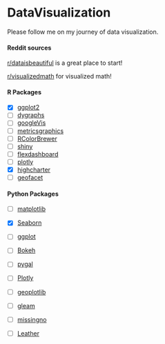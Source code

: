 # DataVisualization

Please follow me on my journey of data visualization.

#### Reddit sources 
[r/dataisbeautiful](https://www.reddit.com/r/dataisbeautiful/) is a great place to start! 

[r/visualizedmath](https://www.reddit.com/r/visualizedmath/) for visualized math! 

#### R Packages 

- [x] [ggplot2](https://cran.r-project.org/web/packages/ggplot2/ggplot2.pdf)
- [ ] [dygraphs](https://rstudio.github.io/dygraphs/index.html)
- [ ] [googleVis](https://github.com/mages/googleVis)
- [ ] [metricsgraphics](http://hrbrmstr.github.io/metricsgraphics/)
- [ ] [RColorBrewer](https://cran.r-project.org/web/packages/RColorBrewer/index.html)
- [ ] [shiny](http://shiny.rstudio.com/)
- [ ] [flexdashboard](https://rmarkdown.rstudio.com/flexdashboard/)
- [ ] [plotly](https://plot.ly/r/)
- [x] [highcharter](http://jkunst.com/highcharter/)
- [ ] [geofacet](https://github.com/hafen/geofacet)

#### Python Packages 

- [ ] [matplotlib](https://community.modeanalytics.com/python/libraries/matplotlib/)
- [x] [Seaborn](https://community.modeanalytics.com/python/libraries/seaborn/)
- [ ] [ggplot](http://ggplot2.org/)
- [ ] [Bokeh](https://bokeh.pydata.org/en/latest/)
- [ ] [pygal](http://www.pygal.org/en/latest/index.html)
- [ ] [Plotly](https://plot.ly/python/)
- [ ] [geoplotlib](https://github.com/andrea-cuttone/geoplotlib)
- [ ] [gleam](https://github.com/dgrtwo/gleam)
- [ ] [missingno](https://github.com/ResidentMario/missingno)
- [ ] [Leather](http://leather.readthedocs.io/en/latest/index.html)

